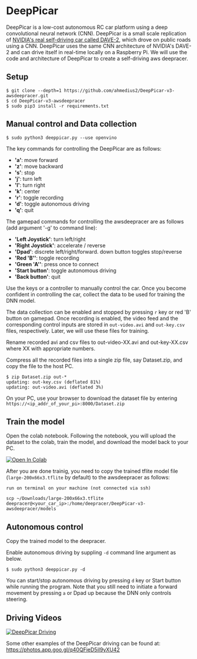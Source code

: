 # DeepPicar

DeepPicar is a low-cost autonomous RC car platform using a deep
convolutional neural network (CNN). DeepPicar is a small scale replication
of [NVIDIA's real self-driving car called DAVE-2](https://developer.nvidia.com/blog/deep-learning-self-driving-cars/), which drove on public
roads using a CNN. DeepPicar uses the same CNN architecture of NVIDIA's
DAVE-2 and can drive itself in real-time locally on a Raspberry Pi. We will use the code and architecture of DeepPicar to create a self-driving aws deepracer.

## Setup

    $ git clone --depth=1 https://github.com/ahmedius2/DeepPicar-v3-awsdeepracer.git
    $ cd DeepPicar-v3-awsdeepracer
    $ sudo pip3 install -r requirements.txt

## Manual control and Data collection

    $ sudo python3 deeppicar.py --use openvino

The key commands for controlling the DeepPicar are as follows:

* **'a'**: move forward 
* **'z'**: move backward
* **'s'**: stop
* **'j'**: turn left
* **'l'**: turn right 
* **'k'**: center
* **'r'**: toggle recording
* **'d'**: toggle autonomous driving
* **'q'**: quit

The gamepad commands for controlling the awsdeepracer are as follows (add argument '-g' to command line):
* **'Left Joystick'**: turn left/right
* **'Right Joystick'**: accelerate / reverse
* **'Dpad'**: discrete left/right/forward. down button toggles stop/reverse
* **'Red 'B''**: toggle recording
* **'Green 'A''**: press once to connect
* **'Start button'**: toggle autonomous driving
* **'Back button'**: quit

Use the keys or a controller to manually control the car. Once you become confident in controlling the car, collect the data to be used for training the DNN model. 

The data collection can be enabled and stopped by pressing `r` key or red 'B' button on gamepad. Once recording is enabled, the video feed and the corresponding control inputs are stored in `out-video.avi` and `out-key.csv` files, respectively. Later, we will use these files for training. 

Rename recorded avi and csv files to out-video-XX.avi and out-key-XX.csv where XX with appropriate numbers. 

Compress all the recorded files into a single zip file, say Dataset.zip, and copy the file to the host PC. 

    $ zip Dataset.zip out-*
    updating: out-key.csv (deflated 81%)
    updating: out-video.avi (deflated 3%)


On your PC, use your browser to download the dataset file by entering `https://<ip_addr_of_your_pi>:8000/Dataset.zip`

## Train the model
    
Open the colab notebook. Following the notebook, you will upload the dataset to the colab, train the model, and download the model back to your PC. 

[![Open In Colab](https://colab.research.google.com/assets/colab-badge.svg)](https://colab.research.google.com/github/ahmedius2/DeepPicar-v3-awsdeepracer/blob/devel-servo/RunAll.ipynb)

After you are done trainig, you need to copy the trained tflite model file (`large-200x66x3.tflite` by default) to the awsdeepracer as follows: 

    run on terminal on your machine (not connected via ssh)
    
    scp ~/Downloads/large-200x66x3.tflite deepracer@<your_car_ip>:/home/deepracer/DeepPicar-v3-awsdeepracer/models

## Autonomous control

Copy the trained model to the deepracer. 

Enable autonomous driving by suppling `-d` command line argument as below. 

    $ sudo python3 deeppicar.py -d 

You can start/stop autonomous driving by pressing `d` key or Start button while running the program. 
Note that you still need to initiate a forward movement by pressing `a` or Dpad up because the DNN only controls steering.  

## Driving Videos

[![DeepPicar Driving](http://img.youtube.com/vi/SrS5iQV2Pfo/0.jpg)](http://www.youtube.com/watch?v=SrS5iQV2Pfo "DeepPicar_Video")

Some other examples of the DeepPicar driving can be found at: https://photos.app.goo.gl/q40QFieD5iI9yXU42
